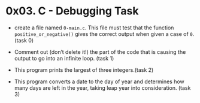#  0x03. C - Debugging Task

-  create a file named `0-main.c`. This file must test that the function `positive_or_negative()` gives the correct output when given a case of `0`. (task 0)

- Comment out (don’t delete it!) the part of the code that is causing the output to go into an infinite loop. (task 1)

- This program prints the largest of three integers.(task 2)

- This program converts a date to the day of year and determines how many days are left in the year, taking leap year into consideration. (task 3)